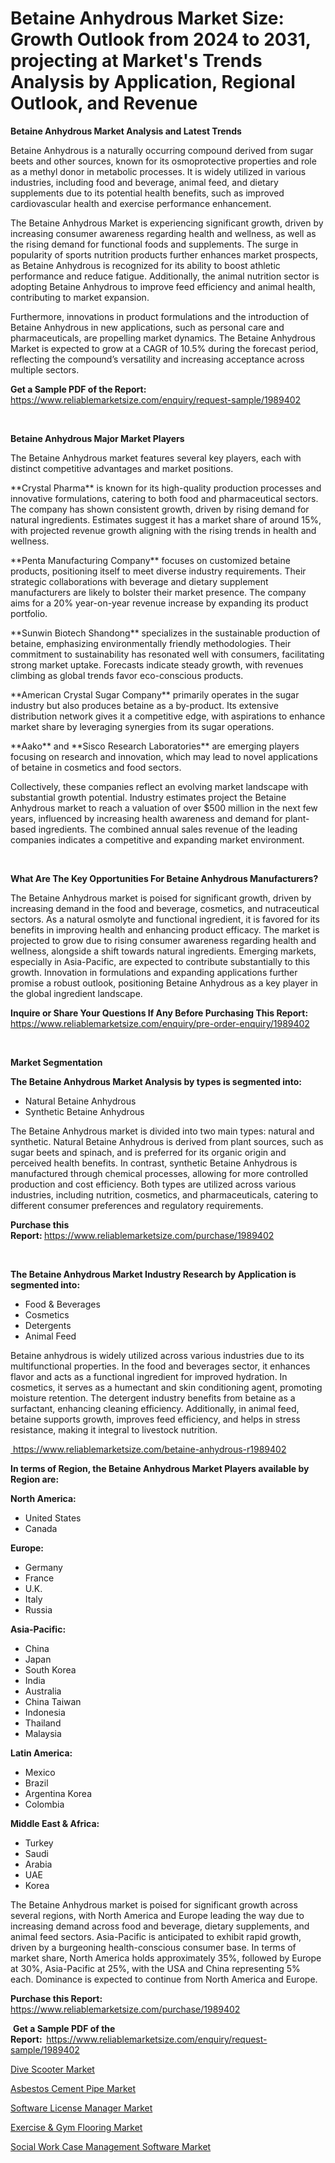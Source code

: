 <p><h1>Betaine Anhydrous Market Size: Growth Outlook from 2024 to 2031, projecting at Market's Trends Analysis by Application, Regional Outlook, and Revenue</h1></p><p><strong>Betaine Anhydrous Market Analysis and Latest Trends</strong></p>
<p><p>Betaine Anhydrous is a naturally occurring compound derived from sugar beets and other sources, known for its osmoprotective properties and role as a methyl donor in metabolic processes. It is widely utilized in various industries, including food and beverage, animal feed, and dietary supplements due to its potential health benefits, such as improved cardiovascular health and exercise performance enhancement.</p><p>The Betaine Anhydrous Market is experiencing significant growth, driven by increasing consumer awareness regarding health and wellness, as well as the rising demand for functional foods and supplements. The surge in popularity of sports nutrition products further enhances market prospects, as Betaine Anhydrous is recognized for its ability to boost athletic performance and reduce fatigue. Additionally, the animal nutrition sector is adopting Betaine Anhydrous to improve feed efficiency and animal health, contributing to market expansion.</p><p>Furthermore, innovations in product formulations and the introduction of Betaine Anhydrous in new applications, such as personal care and pharmaceuticals, are propelling market dynamics. The Betaine Anhydrous Market is expected to grow at a CAGR of 10.5% during the forecast period, reflecting the compound’s versatility and increasing acceptance across multiple sectors.</p></p>
<p><strong>Get a Sample PDF of the Report:&nbsp;</strong> <a href="https://www.reliablemarketsize.com/enquiry/request-sample/1989402?utm_campaign=1103&utm_medium=2&utm_source=Github&utm_content=ia&utm_term=15112024&utm_id=betaine-anhydrous">https://www.reliablemarketsize.com/enquiry/request-sample/1989402</a></p>
<p>&nbsp;</p>
<p><strong>Betaine Anhydrous Major Market Players</strong></p>
<p><p>The Betaine Anhydrous market features several key players, each with distinct competitive advantages and market positions. </p><p>**Crystal Pharma** is known for its high-quality production processes and innovative formulations, catering to both food and pharmaceutical sectors. The company has shown consistent growth, driven by rising demand for natural ingredients. Estimates suggest it has a market share of around 15%, with projected revenue growth aligning with the rising trends in health and wellness.</p><p>**Penta Manufacturing Company** focuses on customized betaine products, positioning itself to meet diverse industry requirements. Their strategic collaborations with beverage and dietary supplement manufacturers are likely to bolster their market presence. The company aims for a 20% year-on-year revenue increase by expanding its product portfolio.</p><p>**Sunwin Biotech Shandong** specializes in the sustainable production of betaine, emphasizing environmentally friendly methodologies. Their commitment to sustainability has resonated well with consumers, facilitating strong market uptake. Forecasts indicate steady growth, with revenues climbing as global trends favor eco-conscious products.</p><p>**American Crystal Sugar Company** primarily operates in the sugar industry but also produces betaine as a by-product. Its extensive distribution network gives it a competitive edge, with aspirations to enhance market share by leveraging synergies from its sugar operations.</p><p>**Aako** and **Sisco Research Laboratories** are emerging players focusing on research and innovation, which may lead to novel applications of betaine in cosmetics and food sectors. </p><p>Collectively, these companies reflect an evolving market landscape with substantial growth potential. Industry estimates project the Betaine Anhydrous market to reach a valuation of over $500 million in the next few years, influenced by increasing health awareness and demand for plant-based ingredients. The combined annual sales revenue of the leading companies indicates a competitive and expanding market environment.</p></p>
<p>&nbsp;</p>
<p><strong>What Are The Key Opportunities For Betaine Anhydrous Manufacturers?</strong></p>
<p><p>The Betaine Anhydrous market is poised for significant growth, driven by increasing demand in the food and beverage, cosmetics, and nutraceutical sectors. As a natural osmolyte and functional ingredient, it is favored for its benefits in improving health and enhancing product efficacy. The market is projected to grow due to rising consumer awareness regarding health and wellness, alongside a shift towards natural ingredients. Emerging markets, especially in Asia-Pacific, are expected to contribute substantially to this growth. Innovation in formulations and expanding applications further promise a robust outlook, positioning Betaine Anhydrous as a key player in the global ingredient landscape.</p></p>
<p><strong>Inquire or Share Your Questions If Any Before Purchasing This Report:</strong> <a href="https://www.reliablemarketsize.com/enquiry/pre-order-enquiry/1989402?utm_campaign=1103&utm_medium=2&utm_source=Github&utm_content=ia&utm_term=15112024&utm_id=betaine-anhydrous">https://www.reliablemarketsize.com/enquiry/pre-order-enquiry/1989402</a></p>
<p>&nbsp;</p>
<p><strong>Market Segmentation</strong></p>
<p><strong>The Betaine Anhydrous Market Analysis by types is segmented into:</strong></p>
<p><ul><li>Natural Betaine Anhydrous</li><li>Synthetic Betaine Anhydrous</li></ul></p>
<p><p>The Betaine Anhydrous market is divided into two main types: natural and synthetic. Natural Betaine Anhydrous is derived from plant sources, such as sugar beets and spinach, and is preferred for its organic origin and perceived health benefits. In contrast, synthetic Betaine Anhydrous is manufactured through chemical processes, allowing for more controlled production and cost efficiency. Both types are utilized across various industries, including nutrition, cosmetics, and pharmaceuticals, catering to different consumer preferences and regulatory requirements.</p></p>
<p><strong>Purchase this Report:&nbsp;</strong><a href="https://www.reliablemarketsize.com/purchase/1989402?utm_campaign=1103&utm_medium=2&utm_source=Github&utm_content=ia&utm_term=15112024&utm_id=betaine-anhydrous">https://www.reliablemarketsize.com/purchase/1989402</a></p>
<p>&nbsp;</p>
<p><strong>The Betaine Anhydrous Market Industry Research by Application is segmented into:</strong></p>
<p><ul><li>Food & Beverages</li><li>Cosmetics</li><li>Detergents</li><li>Animal Feed</li></ul></p>
<p><p>Betaine anhydrous is widely utilized across various industries due to its multifunctional properties. In the food and beverages sector, it enhances flavor and acts as a functional ingredient for improved hydration. In cosmetics, it serves as a humectant and skin conditioning agent, promoting moisture retention. The detergent industry benefits from betaine as a surfactant, enhancing cleaning efficiency. Additionally, in animal feed, betaine supports growth, improves feed efficiency, and helps in stress resistance, making it integral to livestock nutrition.</p></p>
<p><a href="https://www.reliablemarketsize.com/betaine-anhydrous-r1989402?utm_campaign=1103&utm_medium=2&utm_source=Github&utm_content=ia&utm_term=15112024&utm_id=betaine-anhydrous">&nbsp;https://www.reliablemarketsize.com/betaine-anhydrous-r1989402</a></p>
<p><strong>In terms of Region, the Betaine Anhydrous Market Players available by Region are:</strong></p>
<p>
    <p> <strong> North America: </strong>
        <ul>
            <li>United States</li>
            <li>Canada</li>
        </ul>
        </p> 
    <p> <strong> Europe: </strong>
        <ul>
            <li>Germany</li>
            <li>France</li>
            <li>U.K.</li>
            <li>Italy</li>
            <li>Russia</li>
        </ul>
        </p> 
    <p> <strong> Asia-Pacific: </strong>
        <ul>
            <li>China</li>
            <li>Japan</li>
            <li>South Korea</li>
            <li>India</li>
            <li>Australia</li>
            <li>China Taiwan</li>
            <li>Indonesia</li>
            <li>Thailand</li>
            <li>Malaysia</li>
        </ul>
        </p> 
    <p> <strong> Latin America: </strong>
        <ul>
            <li>Mexico</li>
            <li>Brazil</li>
            <li>Argentina Korea</li>
            <li>Colombia</li>
        </ul>
        </p> 
    <p> <strong> Middle East & Africa: </strong>
        <ul>
            <li>Turkey</li>
            <li>Saudi</li>
            <li>Arabia</li>
            <li>UAE</li>
            <li>Korea</li>
        </ul>
    </p>
    </p>
<p><p>The Betaine Anhydrous market is poised for significant growth across several regions, with North America and Europe leading the way due to increasing demand across food and beverage, dietary supplements, and animal feed sectors. Asia-Pacific is anticipated to exhibit rapid growth, driven by a burgeoning health-conscious consumer base. In terms of market share, North America holds approximately 35%, followed by Europe at 30%, Asia-Pacific at 25%, with the USA and China representing 5% each. Dominance is expected to continue from North America and Europe.</p></p>
<p><strong>Purchase this Report: </strong><a href="https://www.reliablemarketsize.com/purchase/1989402?utm_campaign=1103&utm_medium=2&utm_source=Github&utm_content=ia&utm_term=15112024&utm_id=betaine-anhydrous">https://www.reliablemarketsize.com/purchase/1989402</a></p>
<p>&nbsp;<strong>Get a Sample PDF of the Report:&nbsp;&nbsp;</strong><a href="https://www.reliablemarketsize.com/enquiry/request-sample/1989402?utm_campaign=1103&utm_medium=2&utm_source=Github&utm_content=ia&utm_term=15112024&utm_id=betaine-anhydrous">https://www.reliablemarketsize.com/enquiry/request-sample/1989402</a></p>
<p><strong></strong></p>
<p><p><a href="https://www.linkedin.com/pulse/dive-scooter-market-indicators-size-regional-breakdown-player-analysis-pjptc?utm_campaign=1103&utm_medium=2&utm_source=Github&utm_content=ia&utm_term=15112024&utm_id=betaine-anhydrous">Dive Scooter Market</a></p><p><a href="https://github.com/gdfhhhj/Market-Research-Report-List-6/blob/main/asbestos-cement-pipe-market.md?utm_campaign=1103&utm_medium=2&utm_source=Github&utm_content=ia&utm_term=15112024&utm_id=betaine-anhydrous">Asbestos Cement Pipe Market</a></p><p><a href="https://issuu.com/reportprime-2/docs/software-license-manager-market-siz_e426f211acea4d?utm_campaign=1103&utm_medium=2&utm_source=Github&utm_content=ia&utm_term=15112024&utm_id=betaine-anhydrous">Software License Manager Market</a></p><p><a href="https://www.linkedin.com/pulse/exercise-gym-flooring-market-shifts-strategic-analysis-2024-2031-htmmc?utm_campaign=1103&utm_medium=2&utm_source=Github&utm_content=ia&utm_term=15112024&utm_id=betaine-anhydrous">Exercise & Gym Flooring Market</a></p><p><a href="https://issuu.com/reportprime-2/docs/social-work-case-management-softwar_c80d2d3e57ce67?utm_campaign=1103&utm_medium=2&utm_source=Github&utm_content=ia&utm_term=15112024&utm_id=betaine-anhydrous">Social Work Case Management Software Market</a></p></p>